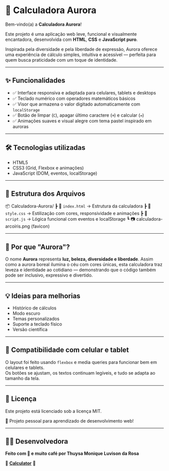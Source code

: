# 🌅 Calculadora Aurora

Bem-vindo(a) a **Calculadora Aurora**!

Este projeto é uma aplicação web leve, funcional e visualmente encantadora, desenvolvida com **HTML**, **CSS** e **JavaScript puro**. 

Inspirada pela diversidade e pela liberdade de expressão, Aurora oferece uma experiência de cálculo simples, intuitiva e acessível — perfeita para quem busca praticidade com um toque de identidade.

---

## ✨ Funcionalidades

- ✅ Interface responsiva e adaptada para celulares, tablets e desktops
- ✅ Teclado numérico com operadores matemáticos básicos
- ✅ Visor que armazena o valor digitado automaticamente com `localStorage`
- ✅ Botão de limpar (`C`), apagar último caractere (`⌫`) e calcular (`=`)
- ✅ Animações suaves e visual alegre com tema pastel inspirado em auroras

---

## 🛠️ Tecnologias utilizadas

- HTML5
- CSS3 (Grid, Flexbox e animações)
- JavaScript (DOM, eventos, localStorage)

---

## 📁 Estrutura dos Arquivos

📦 Calculadora-Aurora/
 ┣ 📜 `index.html` → Estrutura da calculadora
 ┣ 📜 `style.css`  → Estilização com cores, responsividade e animações
 ┣ 📜 `script.js`  → Lógica funcional com eventos e localStorage
 ┗ 📷 calculadora-arcoíris.png (favicon)

---

## 🌈 Por que "Aurora"?

O nome **Aurora** representa **luz, beleza, diversidade e liberdade**. Assim como a aurora boreal ilumina o céu com cores únicas, esta calculadora traz leveza e identidade ao cotidiano — demonstrando que o código também pode ser inclusivo, expressivo e divertido.

---

## 💡 Ideias para melhorias

- Histórico de cálculos
- Modo escuro
- Temas personalizados
- Suporte a teclado físico
- Versão científica

---


## 📱 Compatibilidade com celular e tablet

O layout foi feito usando `flexbox` e media queries para funcionar bem em celulares e tablets.  
Os botões se ajustam, os textos continuam legíveis, e tudo se adapta ao tamanho da tela.

---

## 📄 Licença

Este projeto está licenciado sob a licença MIT.

💼 Projeto pessoal para aprendizado de desenvolvimento web!
 
---

## 👩‍💻 Desenvolvedora

**Feito com 💜 e muito café por Thuysa Monique Luvison da Rosa**


📌 **[Calculator](https://calculator-gules-beta-41.vercel.app/)** 📌
